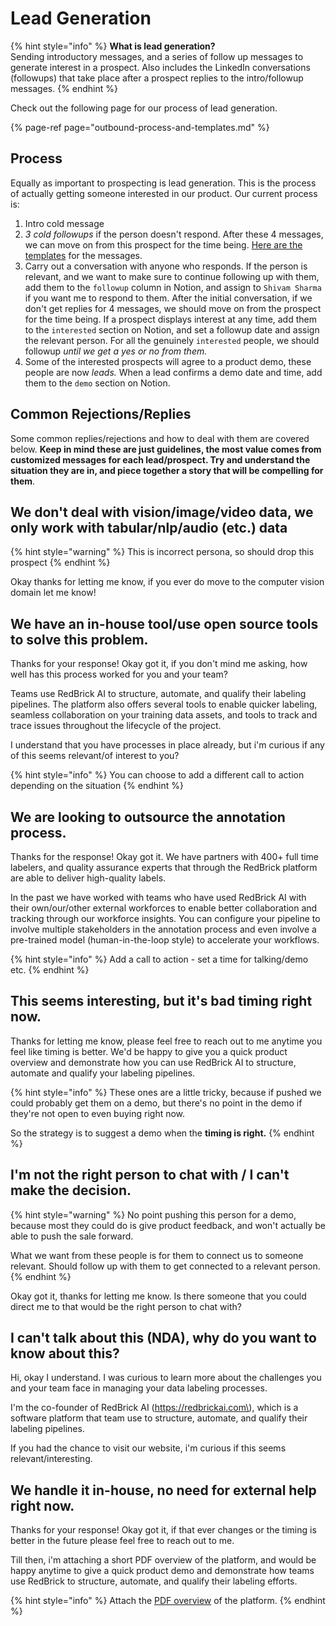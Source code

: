 # Lead Generation

{% hint style="info" %}
**What is lead generation?**  
Sending introductory messages, and a series of follow up messages to generate interest in a prospect. Also includes the LinkedIn conversations \(followups\) that take place after a prospect replies to the intro/followup messages.
{% endhint %}

Check out the following page for our process of lead generation. 

{% page-ref page="outbound-process-and-templates.md" %}

## Process

Equally as important to prospecting is lead generation. This is the process of actually getting someone interested in our product. Our current process is:

1. Intro cold message 
2. _3 cold followups_ if the person doesn't respond. After these 4 messages, we can move on from this prospect for the time being. [Here are the templates](https://docs.google.com/document/d/1HqvL6IPWfRtnJGvFlp7HMZq-4dAMTTKf4OQw87ViCPI/edit) for the messages. 
3. Carry out a conversation with anyone who responds. If the person is relevant, and we want to make sure to continue following up with them, add them to the `followup` column in Notion, and assign to `Shivam Sharma` if you want me to respond to them. After the initial conversation, if we don't get replies for 4 messages, we should move on from the prospect for the time being.  If a prospect displays interest at any time, add them to the `interested` section on Notion, and set a followup date and assign the relevant person. For all the genuinely `interested` people, we should followup _until we get a yes or no from them._ 
4. Some of the interested prospects will agree to a product demo, these people are now _leads._ When a lead confirms a demo date and time, add them to the `demo` section on Notion.

## Common Rejections/Replies

Some common replies/rejections and how to deal with them are covered below. **Keep in mind these are just guidelines, the most value comes from customized messages for each lead/prospect. Try and understand the situation they are in, and piece together a story that will be compelling for them**.

## We don't deal with vision/image/video data, we only work with tabular/nlp/audio \(etc.\) data

{% hint style="warning" %}
This is incorrect persona, so should drop this prospect
{% endhint %}

Okay thanks for letting me know, if you ever do move to the computer vision domain let me know!

## We have an in-house tool/use open source tools to solve this problem.

Thanks for your response! Okay got it, if you don't mind me asking, how well has this process worked for you and your team?

Teams use RedBrick AI to structure, automate, and qualify their labeling pipelines. The platform also offers several tools to enable quicker labeling, seamless collaboration on your training data assets, and tools to track and trace issues throughout the lifecycle of the project.

I understand that you have processes in place already, but i'm curious if any of this seems relevant/of interest to you?

{% hint style="info" %}
You can choose to add a different call to action depending on the situation
{% endhint %}

## We are looking to outsource the annotation process.

Thanks for the response! Okay got it. We have partners with 400+ full time labelers, and quality assurance experts that through the RedBrick platform are able to deliver high-quality labels.

In the past we have worked with teams who have used RedBrick AI with their own/our/other external workforces to enable better collaboration and tracking through our workforce insights. You can configure your pipeline to involve multiple stakeholders in the annotation process and even involve a pre-trained model \(human-in-the-loop style\) to accelerate your workflows.

{% hint style="info" %}
Add a call to action - set a time for talking/demo etc. 
{% endhint %}

## This seems interesting, but it's bad timing right now.

Thanks for letting me know, please feel free to reach out to me anytime you feel like timing is better. We'd be happy to give you a quick product overview and demonstrate how you can use RedBrick AI to structure, automate and qualify your labeling pipelines.

{% hint style="info" %}
These ones are a little tricky, because if pushed we could probably get them on a demo, but there's no point in the demo if they're not open to even buying right now.   
  
So the strategy is to suggest a demo when the **timing is right.**
{% endhint %}

## I'm not the right person to chat with / I can't make the decision.

{% hint style="warning" %}
No point pushing this person for a demo, because most they could do is give product feedback, and won't actually be able to push the sale forward.   
  
What we want from these people is for them to connect us to someone relevant. Should follow up with them to get connected to a relevant person. 
{% endhint %}

Okay got it, thanks for letting me know. Is there someone that you could direct me to that would be the right person to chat with?

## I can't talk about this \(NDA\), why do you want to know about this?

Hi, okay I understand. I was curious to learn more about the challenges you and your team face in managing your data labeling processes.   
  
I'm the co-founder of RedBrick AI \(https://redbrickai.com\), which is a software platform that team use to structure, automate, and qualify their labeling pipelines.   
  
If you had the chance to visit our website, i'm curious if this seems relevant/interesting.

## We handle it in-house, no need for external help right now.

Thanks for your response! Okay got it, if that ever changes or the timing is better in the future please feel free to reach out to me.   
  
Till then, i'm attaching a short PDF overview of the platform, and would be happy anytime to give a quick product demo and demonstrate how teams use RedBrick to structure, automate, and qualify their labeling efforts. 

{% hint style="info" %}
Attach the [PDF overview](https://drive.google.com/file/d/1XY7SAavBzW63tJjMV_6Xh1uM2jOFwtuH/view?usp=sharing) of the platform. 
{% endhint %}

